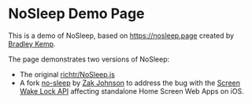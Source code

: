 # NoSleep Demo Page

This is a demo of NoSleep, based on https://nosleep.page created by [Bradley Kemp](https://github.com/bradleyjkemp).

The page demonstrates two versions of NoSleep:

- The original [richtr/NoSleep.js](https://github.com/richtr/NoSleep.js)
- A fork [no-sleep](https://github.com/zakj/no-sleep) by [Zak Johnson](https://github.com/zakj) to address the bug with the [Screen Wake Lock API](https://developer.mozilla.org/en-US/docs/Web/API/Screen_Wake_Lock_API) affecting standalone Home Screen Web Apps on iOS.
